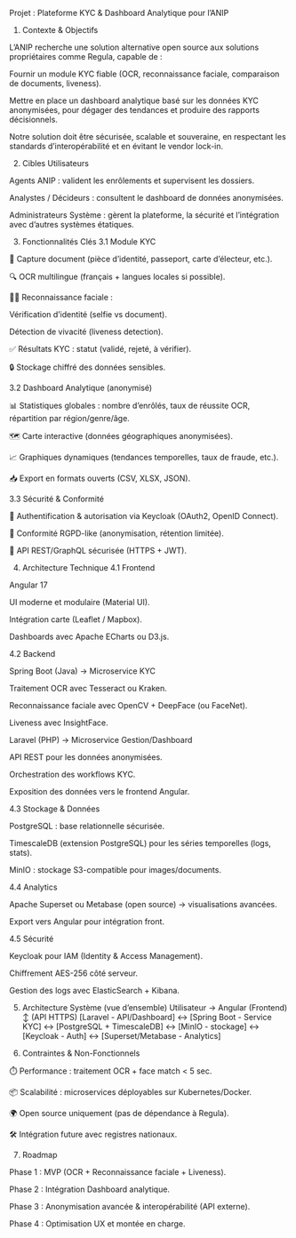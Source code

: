 Projet : Plateforme KYC & Dashboard Analytique pour l’ANIP
1. Contexte & Objectifs

L’ANIP recherche une solution alternative open source aux solutions propriétaires comme Regula, capable de :

Fournir un module KYC fiable (OCR, reconnaissance faciale, comparaison de documents, liveness).

Mettre en place un dashboard analytique basé sur les données KYC anonymisées, pour dégager des tendances et produire des rapports décisionnels.

Notre solution doit être sécurisée, scalable et souveraine, en respectant les standards d’interopérabilité et en évitant le vendor lock-in.

2. Cibles Utilisateurs

Agents ANIP : valident les enrôlements et supervisent les dossiers.

Analystes / Décideurs : consultent le dashboard de données anonymisées.

Administrateurs Système : gèrent la plateforme, la sécurité et l’intégration avec d’autres systèmes étatiques.

3. Fonctionnalités Clés
3.1 Module KYC

📸 Capture document (pièce d’identité, passeport, carte d’électeur, etc.).

🔍 OCR multilingue (français + langues locales si possible).

🧑‍💻 Reconnaissance faciale :

Vérification d’identité (selfie vs document).

Détection de vivacité (liveness detection).

✅ Résultats KYC : statut (validé, rejeté, à vérifier).

🔒 Stockage chiffré des données sensibles.

3.2 Dashboard Analytique (anonymisé)

📊 Statistiques globales : nombre d’enrôlés, taux de réussite OCR, répartition par région/genre/âge.

🗺️ Carte interactive (données géographiques anonymisées).

📈 Graphiques dynamiques (tendances temporelles, taux de fraude, etc.).

📥 Export en formats ouverts (CSV, XLSX, JSON).

3.3 Sécurité & Conformité

🔐 Authentification & autorisation via Keycloak (OAuth2, OpenID Connect).

🧾 Conformité RGPD-like (anonymisation, rétention limitée).

📡 API REST/GraphQL sécurisée (HTTPS + JWT).

4. Architecture Technique
4.1 Frontend

Angular 17

UI moderne et modulaire (Material UI).

Intégration carte (Leaflet / Mapbox).

Dashboards avec Apache ECharts ou D3.js.

4.2 Backend

Spring Boot (Java) → Microservice KYC

Traitement OCR avec Tesseract ou Kraken.

Reconnaissance faciale avec OpenCV + DeepFace (ou FaceNet).

Liveness avec InsightFace.

Laravel (PHP) → Microservice Gestion/Dashboard

API REST pour les données anonymisées.

Orchestration des workflows KYC.

Exposition des données vers le frontend Angular.

4.3 Stockage & Données

PostgreSQL : base relationnelle sécurisée.

TimescaleDB (extension PostgreSQL) pour les séries temporelles (logs, stats).

MinIO : stockage S3-compatible pour images/documents.

4.4 Analytics

Apache Superset ou Metabase (open source) → visualisations avancées.

Export vers Angular pour intégration front.

4.5 Sécurité

Keycloak pour IAM (Identity & Access Management).

Chiffrement AES-256 côté serveur.

Gestion des logs avec ElasticSearch + Kibana.

5. Architecture Système (vue d’ensemble)
Utilisateur → Angular (Frontend) 
             ↕ (API HTTPS)
    [Laravel - API/Dashboard] 
             ↔ [Spring Boot - Service KYC] 
             ↔ [PostgreSQL + TimescaleDB]
             ↔ [MinIO - stockage]
             ↔ [Keycloak - Auth]
             ↔ [Superset/Metabase - Analytics]

6. Contraintes & Non-Fonctionnels

⏱️ Performance : traitement OCR + face match < 5 sec.

📦 Scalabilité : microservices déployables sur Kubernetes/Docker.

🌍 Open source uniquement (pas de dépendance à Regula).

🛠️ Intégration future avec registres nationaux.

7. Roadmap

Phase 1 : MVP (OCR + Reconnaissance faciale + Liveness).

Phase 2 : Intégration Dashboard analytique.

Phase 3 : Anonymisation avancée & interopérabilité (API externe).

Phase 4 : Optimisation UX et montée en charge.